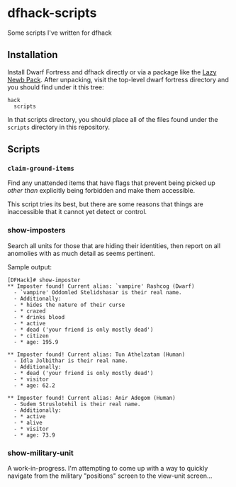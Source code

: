 # dfhack-scripts
Some scripts I've written for dfhack

## Installation

Install Dwarf Fortress and dfhack directly or via a package like the
[Lazy Newb Pack](https://dwarffortresswiki.org/index.php/Utility:Lazy_Newb_Pack).
After unpacking, visit the top-level dwarf fortress directory and you
should find under it this tree:

```
hack
  scripts
```

In that scripts directory, you should place all of the files found under the `scripts`
directory in this repository.

## Scripts

### `claim-ground-items`

Find any unattended items that have flags that prevent being picked up
*other than* explicitly being forbidden and make them accessible.

This script tries its best, but there are some reasons that things
are inaccessible that it cannot yet detect or control.

### show-imposters

Search all units for those that are hiding their identities, then
report on all anomolies with as much detail as seems pertinent.

Sample output:

```
[DFHack]# show-imposter
** Imposter found! Current alias: `vampire' Rashcog (Dwarf)
  - `vampire' Oddomled Stelidshasar is their real name.
  - Additionally:
  - * hides the nature of their curse
  - * crazed
  - * drinks blood
  - * active
  - * dead ('your friend is only mostly dead')
  - * citizen
  - * age: 195.9

** Imposter found! Current alias: Tun Athelzatam (Human)
  - Idla Jolbithar is their real name.
  - Additionally:
  - * dead ('your friend is only mostly dead')
  - * visitor
  - * age: 62.2

** Imposter found! Current alias: Anir Adegom (Human)
  - Sudem Struslotehil is their real name.
  - Additionally:
  - * active
  - * alive
  - * visitor
  - * age: 73.9
```

### show-military-unit

A work-in-progress. I'm attempting to come up with a way to quickly navigate from the military
"positions" screen to the view-unit screen...
